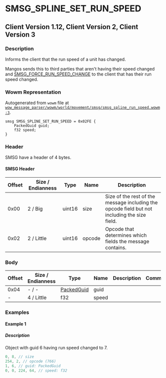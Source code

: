 # SMSG_SPLINE_SET_RUN_SPEED

## Client Version 1.12, Client Version 2, Client Version 3

### Description

Informs the client that the run speed of a unit has changed.

Mangos sends this to third parties that aren't having their speed changed and [SMSG_FORCE_RUN_SPEED_CHANGE](./smsg_force_run_speed_change.md) to the client that has their run speed changed.

### Wowm Representation

Autogenerated from `wowm` file at [`wow_message_parser/wowm/world/movement/smsg/smsg_spline_run_speed.wowm:3`](https://github.com/gtker/wow_messages/tree/main/wow_message_parser/wowm/world/movement/smsg/smsg_spline_run_speed.wowm#L3).
```rust,ignore
smsg SMSG_SPLINE_SET_RUN_SPEED = 0x02FE {
    PackedGuid guid;
    f32 speed;
}
```
### Header

SMSG have a header of 4 bytes.

#### SMSG Header

| Offset | Size / Endianness | Type   | Name   | Description |
| ------ | ----------------- | ------ | ------ | ----------- |
| 0x00   | 2 / Big           | uint16 | size   | Size of the rest of the message including the opcode field but not including the size field.|
| 0x02   | 2 / Little        | uint16 | opcode | Opcode that determines which fields the message contains.|

### Body

| Offset | Size / Endianness | Type | Name | Description | Comment |
| ------ | ----------------- | ---- | ---- | ----------- | ------- |
| 0x04 | - / - | [PackedGuid](../spec/packed-guid.md) | guid |  |  |
| - | 4 / Little | f32 | speed |  |  |

### Examples

#### Example 1

##### Description

Object with guid 6 having run speed changed to 7.

```c
0, 8, // size
254, 2, // opcode (766)
1, 6, // guid: PackedGuid
0, 0, 224, 64, // speed: f32
```
